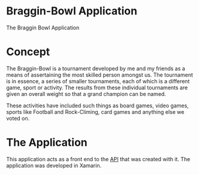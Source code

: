# Braggin-Bowl Application
The Braggin Bowl Application

# Concept
The Braggin-Bowl is a tournament developed by me and my friends as a means of assertaining the most skilled person amongst us. The tournament is in essence, a series of smaller tournaments, each of which is a different game, sport or activity. The results from these individual tournaments are given an overall weight so that a grand champion can be named.

These activities have included such things as board games, video games, sports like Football and Rock-Climing, card games and anything else we voted on.

# The Application
This application acts as a front end to the [API](https://github.com/d-a-weston/braggin-bowl-api/) that was created with it. The application was developed in Xamarin.
